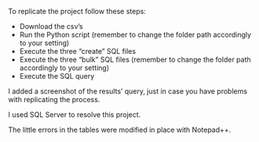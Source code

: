 To replicate the project follow these steps:
-	Download the csv’s
-	Run the Python script                        (remember to change the folder path accordingly to your setting)
-	Execute the three “create” SQL files
-	Execute the three “bulk” SQL files    (remember to change the folder path accordingly to your setting)
-	Execute the SQL query 

I added a screenshot of the results’ query, just in case you have problems with replicating the process.

I used SQL Server to resolve this project. 

The little errors in the tables were modified in place with Notepad++.

